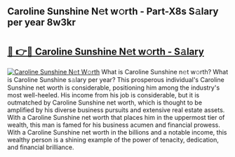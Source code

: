 ## Caroline Sunshine N𝚎t w𝚘rth - Part-X8s S𝚊lary per year 8w3kr

# <h2><a href="http://gc3dc0.nevu.top/?p=Caroline+Sunshine">🔗 👉🔴 Caroline Sunshine N𝚎t w𝚘rth - S𝚊lary</a></h2>

[![Caroline Sunshine N𝚎t W𝚘rth](https://i.imgur.com/Oavwk0R.jpeg)](http://gc3dc0.nevu.top/?p=Caroline+Sunshine)
What is Caroline Sunshine n𝚎t w𝚘rth? What is Caroline Sunshine s𝚊lary per year?
This prosperous individual's Caroline Sunshine net worth is considerable, positioning him among the industry's most well-heeled. His income from his job is considerable, but it is outmatched by Caroline Sunshine net worth, which is thought to be amplified by his diverse business pursuits and extensive real estate assets. With a Caroline Sunshine net worth that places him in the uppermost tier of wealth, this man is famed for his business acumen and financial prowess. With a Caroline Sunshine net worth in the billions and a notable income, this wealthy person is a shining example of the power of tenacity, dedication, and financial brilliance.
